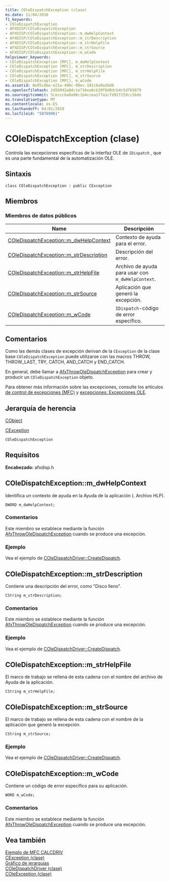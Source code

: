 ```yaml
---
title: COleDispatchException (clase)
ms.date: 11/04/2016
f1_keywords:
- COleDispatchException
- AFXDISP/COleDispatchException
- AFXDISP/COleDispatchException::m_dwHelpContext
- AFXDISP/COleDispatchException::m_strDescription
- AFXDISP/COleDispatchException::m_strHelpFile
- AFXDISP/COleDispatchException::m_strSource
- AFXDISP/COleDispatchException::m_wCode
helpviewer_keywords:
- COleDispatchException [MFC], m_dwHelpContext
- COleDispatchException [MFC], m_strDescription
- COleDispatchException [MFC], m_strHelpFile
- COleDispatchException [MFC], m_strSource
- COleDispatchException [MFC], m_wCode
ms.assetid: 0e95c8be-e21a-490c-99ec-181c6a9a26d0
ms.openlocfilehash: 2d5b9d2a0dc1e716ea8cb20f0d0dcb4c5d765079
ms.sourcegitcommit: 5cecccba0a96c1b4ccea1f7a1cfd91f259cc5bde
ms.translationtype: MT
ms.contentlocale: es-ES
ms.lasthandoff: 04/01/2019
ms.locfileid: "58769061"
---
```

# <a name="coledispatchexception-class"></a>COleDispatchException (clase)

Controla las excepciones específicas de la interfaz OLE de `IDispatch` , que es una parte fundamental de la automatización OLE.

## <a name="syntax"></a>Sintaxis

```
class COleDispatchException : public CException
```

## <a name="members"></a>Miembros

### <a name="public-data-members"></a>Miembros de datos públicos

|Name|Descripción|
|----------|-----------------|
|[COleDispatchException::m_dwHelpContext](#m_dwhelpcontext)|Contexto de ayuda para el error.|
|[COleDispatchException::m_strDescription](#m_strdescription)|Descripción del error.|
|[COleDispatchException::m_strHelpFile](#m_strhelpfile)|Archivo de ayuda para usar con `m_dwHelpContext`.|
|[COleDispatchException::m_strSource](#m_strsource)|Aplicación que generó la excepción.|
|[COleDispatchException::m_wCode](#m_wcode)|`IDispatch`-código de error específico.|

## <a name="remarks"></a>Comentarios

Como las demás clases de excepción derivan de la `CException` de la clase base `COleDispatchException` puede utilizarse con las macros THROW, THROW_LAST, TRY, CATCH, AND_CATCH y END_CATCH.

En general, debe llamar a [AfxThrowOleDispatchException](exception-processing.md#afxthrowoledispatchexception) para crear y producir un `COleDispatchException` objeto.

Para obtener más información sobre las excepciones, consulte los artículos [de control de excepciones (MFC)](../../mfc/exception-handling-in-mfc.md) y [excepciones: Excepciones OLE](../../mfc/exceptions-ole-exceptions.md).

## <a name="inheritance-hierarchy"></a>Jerarquía de herencia

[CObject](../../mfc/reference/cobject-class.md)

[CException](../../mfc/reference/cexception-class.md)

`COleDispatchException`

## <a name="requirements"></a>Requisitos

**Encabezado:** afxdisp.h

##  <a name="m_dwhelpcontext"></a>  COleDispatchException::m_dwHelpContext

Identifica un contexto de ayuda en la Ayuda de la aplicación (. Archivo HLP).

```
DWORD m_dwHelpContext;
```

### <a name="remarks"></a>Comentarios

Este miembro se establece mediante la función [AfxThrowOleDispatchException](exception-processing.md#afxthrowoledispatchexception) cuando se produce una excepción.

### <a name="example"></a>Ejemplo

  Vea el ejemplo de [COleDispatchDriver::CreateDispatch](../../mfc/reference/coledispatchdriver-class.md#createdispatch).

##  <a name="m_strdescription"></a>  COleDispatchException::m_strDescription

Contiene una descripción del error, como "Disco lleno".

```
CString m_strDescription;
```

### <a name="remarks"></a>Comentarios

Este miembro se establece mediante la función [AfxThrowOleDispatchException](exception-processing.md#afxthrowoledispatchexception) cuando se produce una excepción.

### <a name="example"></a>Ejemplo

  Vea el ejemplo de [COleDispatchDriver::CreateDispatch](../../mfc/reference/coledispatchdriver-class.md#createdispatch).

##  <a name="m_strhelpfile"></a>  COleDispatchException::m_strHelpFile

El marco de trabajo se rellena de esta cadena con el nombre del archivo de Ayuda de la aplicación.

```
CString m_strHelpFile;
```

##  <a name="m_strsource"></a>  COleDispatchException::m_strSource

El marco de trabajo se rellena de esta cadena con el nombre de la aplicación que generó la excepción.

```
CString m_strSource;
```

### <a name="example"></a>Ejemplo

  Vea el ejemplo de [COleDispatchDriver::CreateDispatch](../../mfc/reference/coledispatchdriver-class.md#createdispatch).

##  <a name="m_wcode"></a>  COleDispatchException::m_wCode

Contiene un código de error específico para su aplicación.

```
WORD m_wCode;
```

### <a name="remarks"></a>Comentarios

Este miembro se establece mediante la función [AfxThrowOleDispatchException](exception-processing.md#afxthrowoledispatchexception) cuando se produce una excepción.

## <a name="see-also"></a>Vea también

[Ejemplo de MFC CALCDRIV](../../overview/visual-cpp-samples.md)<br/>
[CException (clase)](../../mfc/reference/cexception-class.md)<br/>
[Gráfico de jerarquías](../../mfc/hierarchy-chart.md)<br/>
[COleDispatchDriver (clase)](../../mfc/reference/coledispatchdriver-class.md)<br/>
[COleException (clase)](../../mfc/reference/coleexception-class.md)
